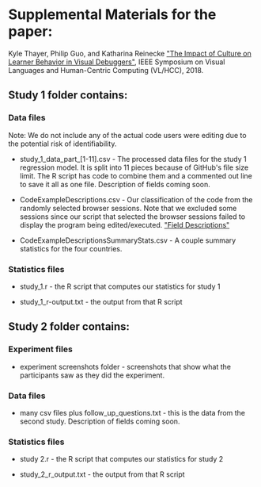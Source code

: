 Supplemental Materials for the paper:
======

  Kyle Thayer, Philip Guo, and Katharina Reinecke ["The Impact of Culture on Learner Behavior in Visual Debuggers"](http://www.kylethayer.com/#/publications/culture_debuggers), IEEE Symposium on Visual Languages and Human-Centric Computing (VL/HCC), 2018.

   
Study 1 folder contains:
-----

### Data files

Note: We do not include any of the actual code users were editing due to the potential risk of identifiability.

  * study_1_data_part_[1-11].csv - The processed data files for the study 1 regression model. It is split into 11 pieces because of GitHub's file size limit. The R script has code to combine them and a commented out line to save it all as one file. Description of fields coming soon.
  
  * CodeExampleDescriptions.csv - Our classification of the code from the randomly selected browser sessions. Note that we excluded some sessions since our script that selected the browser sessions failed to display the program being edited/executed. ["Field Descriptions"](./Study%201/CodeExampleDescriptionsFields.md)
  
  * CodeExampleDescriptionsSummaryStats.csv - A couple summary statistics for the four countries.

### Statistics files

  * study_1.r - the R script that computes our statistics for study 1
  
  * study_1_r-output.txt - the output from that R script
  

  
  
Study 2 folder contains:
-----

### Experiment files

  * experiment screenshots folder - screenshots that show what the participants saw as they did the experiment.

### Data files

  * many csv files plus follow_up_questions.txt - this is the data from the second study. Description of fields coming soon.

  
### Statistics files

  * study 2.r - the R script that computes our statistics for study 2
  
  * study_2_r_output.txt - the output from that R script
  
 
